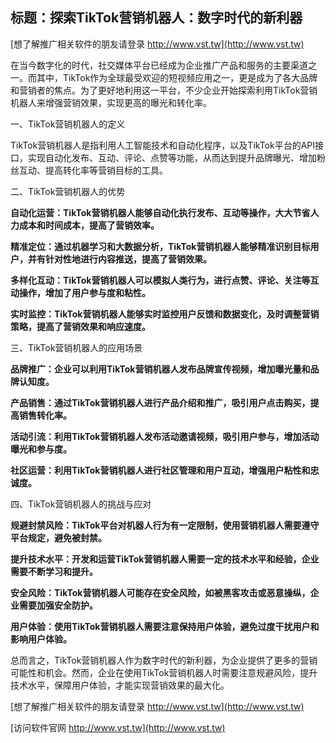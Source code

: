 ## **标题：探索TikTok营销机器人：数字时代的新利器**

[想了解推广相关软件的朋友请登录 http://www.vst.tw](http://www.vst.tw)

在当今数字化的时代，社交媒体平台已经成为企业推广产品和服务的主要渠道之一。而其中，TikTok作为全球最受欢迎的短视频应用之一，更是成为了各大品牌和营销者的焦点。为了更好地利用这一平台，不少企业开始探索利用TikTok营销机器人来增强营销效果，实现更高的曝光和转化率。

一、TikTok营销机器人的定义

TikTok营销机器人是指利用人工智能技术和自动化程序，以及TikTok平台的API接口，实现自动化发布、互动、评论、点赞等功能，从而达到提升品牌曝光、增加粉丝互动、提高转化率等营销目标的工具。

二、TikTok营销机器人的优势

**自动化运营：TikTok营销机器人能够自动化执行发布、互动等操作，大大节省人力成本和时间成本，提高了营销效率。**

**精准定位：通过机器学习和大数据分析，TikTok营销机器人能够精准识别目标用户，并有针对性地进行内容推送，提高了营销效果。**

**多样化互动：TikTok营销机器人可以模拟人类行为，进行点赞、评论、关注等互动操作，增加了用户参与度和粘性。**

**实时监控：TikTok营销机器人能够实时监控用户反馈和数据变化，及时调整营销策略，提高了营销效果和响应速度。**

三、TikTok营销机器人的应用场景

**品牌推广：企业可以利用TikTok营销机器人发布品牌宣传视频，增加曝光量和品牌认知度。**

**产品销售：通过TikTok营销机器人进行产品介绍和推广，吸引用户点击购买，提高销售转化率。**

**活动引流：利用TikTok营销机器人发布活动邀请视频，吸引用户参与，增加活动曝光和参与度。**

**社区运营：利用TikTok营销机器人进行社区管理和用户互动，增强用户粘性和忠诚度。**

四、TikTok营销机器人的挑战与应对

**规避封禁风险：TikTok平台对机器人行为有一定限制，使用营销机器人需要遵守平台规定，避免被封禁。**

**提升技术水平：开发和运营TikTok营销机器人需要一定的技术水平和经验，企业需要不断学习和提升。**

**安全风险：TikTok营销机器人可能存在安全风险，如被黑客攻击或恶意操纵，企业需要加强安全防护。**

**用户体验：使用TikTok营销机器人需要注意保持用户体验，避免过度干扰用户和影响用户体验。**

总而言之，TikTok营销机器人作为数字时代的新利器，为企业提供了更多的营销可能性和机会。然而，企业在使用TikTok营销机器人时需要注意规避风险，提升技术水平，保障用户体验，才能实现营销效果的最大化。

[想了解推广相关软件的朋友请登录 http://www.vst.tw](http://www.vst.tw)


[访问软件官网 http://www.vst.tw](http://www.vst.tw)
